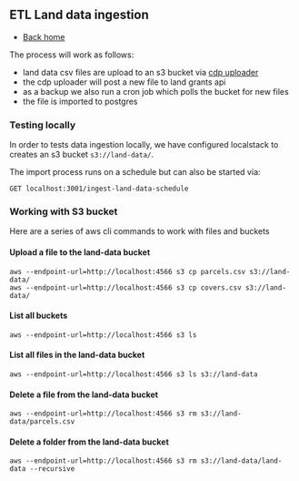 ## ETL Land data ingestion

- [Back home](../README.md)

The process will work as follows:

- land data csv files are upload to an s3 bucket via [cdp uploader](https://github.com/DEFRA/cdp-uploader)
- the cdp uploader will post a new file to land grants api
- as a backup we also run a cron job which polls the bucket for new files
- the file is imported to postgres

### Testing locally

In order to tests data ingestion locally, we have configured localstack to creates an s3 bucket `s3://land-data/`.

The import process runs on a schedule but can also be started via:

```
GET localhost:3001/ingest-land-data-schedule
```

### Working with S3 bucket

Here are a series of aws cli commands to work with files and buckets

#### Upload a file to the land-data bucket

```
aws --endpoint-url=http://localhost:4566 s3 cp parcels.csv s3://land-data/
aws --endpoint-url=http://localhost:4566 s3 cp covers.csv s3://land-data/
```

#### List all buckets

```
aws --endpoint-url=http://localhost:4566 s3 ls
```

#### List all files in the land-data bucket

```
aws --endpoint-url=http://localhost:4566 s3 ls s3://land-data
```

#### Delete a file from the land-data bucket

```
aws --endpoint-url=http://localhost:4566 s3 rm s3://land-data/parcels.csv
```

#### Delete a folder from the land-data bucket

```
aws --endpoint-url=http://localhost:4566 s3 rm s3://land-data/land-data --recursive
```
